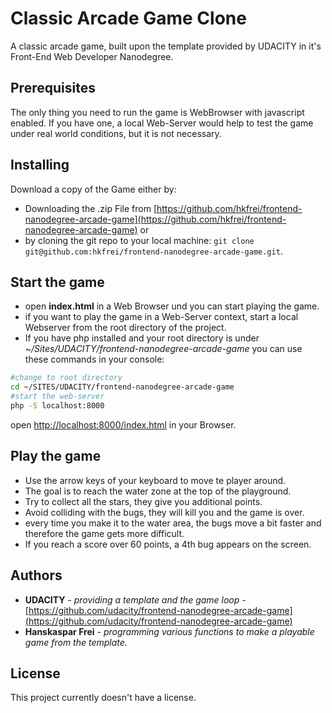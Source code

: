 # Classic Arcade Game Clone

A classic arcade game, built upon the template provided by UDACITY in it's Front-End Web Developer Nanodegree.

## Prerequisites

The only thing you need to run the game is WebBrowser with javascript enabled.
If you have one, a local Web-Server would help to test the game under real world conditions, but it is not necessary.

## Installing

Download a copy of the Game either by:
- Downloading the .zip File from [https://github.com/hkfrei/frontend-nanodegree-arcade-game](https://github.com/hkfrei/frontend-nanodegree-arcade-game) or
- by cloning the git repo to your local machine: `git clone git@github.com:hkfrei/frontend-nanodegree-arcade-game.git`.

## Start the game
- open **index.html** in a Web Browser und you can start playing the game.
- if you want to play the game in a Web-Server context, start a local Webserver from the root directory of the project.
- If you have php installed and your root directory is under _~/Sites/UDACITY/frontend-nanodegree-arcade-game_ you can use these commands in your console:
```bash
#change to root directory
cd ~/SITES/UDACITY/frontend-nanodegree-arcade-game
#start the web-server
php -S localhost:8000
```
open [http://localhost:8000/index.html](http://localhost:8000/index.html) in your Browser.

## Play the game
- Use the arrow keys of your keyboard to move te player around.
- The goal is to reach the water zone at the top of the playground.
- Try to collect all the stars, they give you additional points.
- Avoid colliding with the bugs, they will kill you and the game is over.
- every time you make it to the water area, the bugs move a bit faster and therefore the game gets more difficult.
- If you reach a score over 60 points, a 4th bug appears on the screen.


## Authors
* **UDACITY** - *providing a template and the game loop* - [https://github.com/udacity/frontend-nanodegree-arcade-game](https://github.com/udacity/frontend-nanodegree-arcade-game)
* **Hanskaspar Frei** - *programming various functions to make a playable game from the template.*

## License

This project currently doesn't have a license.
